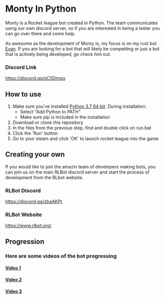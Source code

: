 # Monty In Python
Monty is a Rocket league bot created in Python. The team communicates using our own discord server, so if you are interested in being a tester you can go over there and come help.

As awesome as the  development of Monty is, my focus is on my rust bot [Evan](https://github.com/xonmello/rlbot-evan). If you are looking for a bot that will likely be competitng or just a bot that is actively being developed, go check him out.

### Discord Link
https://discord.gg/pC5Dmqg

## How to use

1. Make sure you've installed [Python 3.7 64 bit](https://www.python.org/downloads/). During installation:
   - Select "Add Python to PATH"
   - Make sure pip is included in the installation
2. Download or clone this repository
3. In the files from the previous step, find and double click on run.bat
4. Click the 'Run' button
5. Go to your steam and click 'OK' to launch rocket league into the game

## Creating your own

If you would like to join the amazin team of developers making bots, you can join us on the main RLBot discord server and start the process of development from the RLbot website.

### RLBot Discord
https://discord.gg/zbaAKPt

### RLBot Website
https://www.rlbot.org/

## Progression
### Here are some videos of the bot progressing
#### [Video 1](https://youtu.be/roexTM3MOTs)
#### [Video 2](https://youtu.be/uWBswcXXAT8)
#### [Video 3](https://youtu.be/9nkdmIKhITI)
